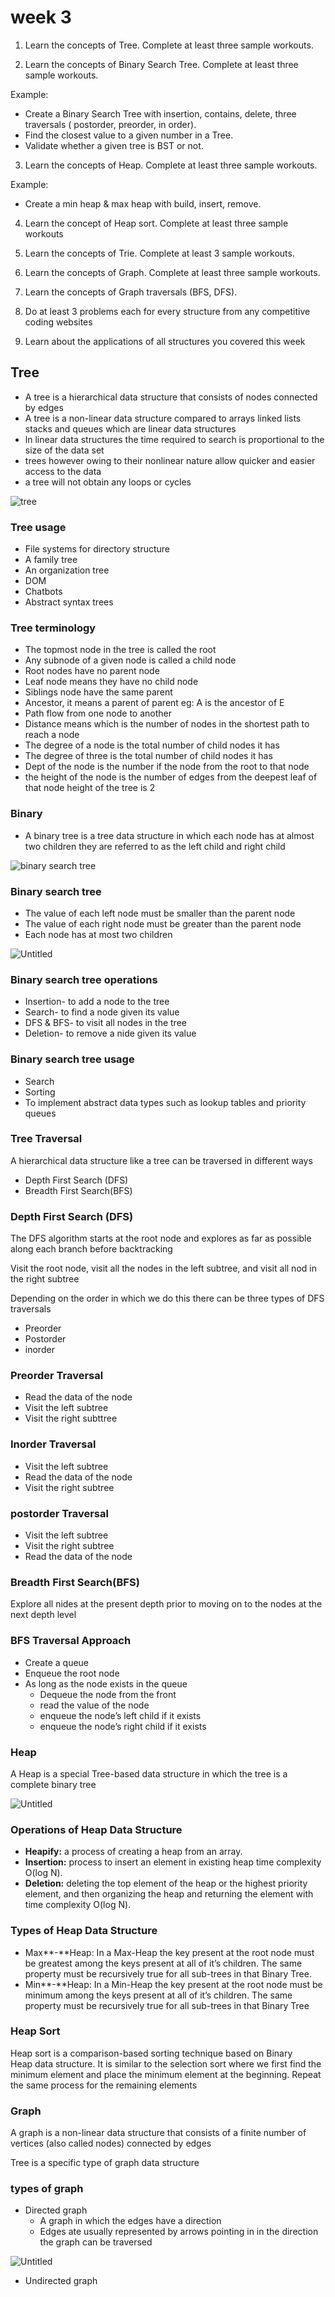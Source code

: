# week 3

1) Learn the concepts of Tree. Complete at least three sample workouts.

2) Learn the concepts of Binary Search Tree. Complete at least three sample workouts. 

Example:

- Create a Binary Search Tree with insertion, contains, delete, three traversals ( postorder, preorder, in order).
- Find the closest value to a given number in a Tree.
- Validate whether a given tree is BST or not.

3) Learn the concepts of Heap. Complete at least three sample workouts.

Example:

- Create a min heap & max heap with build, insert, remove.

4) Learn the concept of Heap sort. Complete at least three sample workouts

5) Learn the concepts of Trie. Complete at least 3 sample workouts.

6) Learn the concepts of Graph. Complete at least three sample workouts.

7) Learn the concepts of Graph traversals (BFS, DFS).

8) Do at least 3 problems each for every structure from any competitive coding websites

9) Learn about the applications of all structures you covered this week  

## Tree

- A tree is a hierarchical data structure that consists of nodes connected by edges
- A tree is a non-linear data structure compared to arrays linked lists stacks and queues which are linear data structures
- ln linear data structures the time required to search is proportional to the size of the data set
- trees however owing to their nonlinear nature allow quicker and easier access to the data
- a tree will not obtain any loops or cycles

![tree](https://media.geeksforgeeks.org/wp-content/uploads/20221124153129/Treedatastructure.png)

### Tree usage

- File systems for directory structure
- A family tree
- An organization tree
- DOM
- Chatbots
- Abstract syntax trees

### Tree terminology

- The topmost node in the tree is called the root
- Any subnode of a given node is called a child node
- Root nodes have no parent node
- Leaf node means they  have no child node
- Siblings node have the same parent
- Ancestor, it means a parent of parent  eg: A is the ancestor of E
- Path  flow from one node to another
- Distance means which is the number of nodes in the shortest path to reach a node
- The degree of a node is the total number of child nodes it has
- The degree of three is the total number of child nodes it has
- Dept of the node is the number if the node from the root to that node
- the height of the node is the number of edges from the deepest leaf of that node height of the tree is 2

### Binary

- A binary tree is a tree data structure  in which each node has at almost two children they are referred to as the left  child and right child

![binary search tree](https://media.geeksforgeeks.org/wp-content/uploads/20221124174432/binary.png)

### Binary search tree

- The value of  each left node must be smaller than the parent node
- The value of each right node must be greater than the parent node
- Each node has at most two children

![Untitled](https://media.geeksforgeeks.org/wp-content/cdn-uploads/20221215114732/bst-21.png)

### Binary search tree operations

- Insertion- to add a node to the tree
- Search- to find a node given its value
- DFS & BFS- to visit all nodes in the tree
- Deletion- to remove a nide given its value

### Binary search tree usage

- Search
- Sorting
- To implement abstract data types such as lookup tables and priority queues

### Tree Traversal

A hierarchical data structure like a tree can be  traversed in different ways

- Depth First Search (DFS)
- Breadth First Search(BFS)
### Depth First Search (DFS)

The DFS algorithm starts at the root node and explores as far as possible along each branch before backtracking

Visit the root node, visit all the nodes in the left subtree, and visit all nod in the right subtree

Depending on the order in which we do this there can be three types of DFS traversals

- Preorder
- Postorder
- inorder

### Preorder Traversal

- Read the data of the node
- Visit the left subtree
- Visit the right subttree

### Inorder Traversal

- Visit the left subtree
- Read the data of the node
- Visit the right subtree

### postorder  Traversal

- Visit the left subtree
- Visit the right subtree
- Read the data of the node
### Breadth First Search(BFS)

Explore all nides at the present depth prior to moving on to the nodes at the next depth level

### BFS Traversal Approach

- Create a queue
- Enqueue the root node
- As  long as the node exists in the queue
    - Dequeue the node from the front
    - read the value of the node
    - enqueue the node’s left child if it exists
    - enqueue the node’s right child if it exists

### Heap

A Heap is a special Tree-based data structure in which the tree is a complete binary tree

![Untitled](https://media.geeksforgeeks.org/wp-content/cdn-uploads/20221220165711/MinHeapAndMaxHeap1.png)

### Operations of Heap Data Structure

- **Heapify:** a process of creating a heap from an array.
- **Insertion:** process to insert an element in existing heap time complexity O(log N).
- **Deletion:** deleting the top element of the heap or the highest priority element, and then organizing the heap and returning the element with time complexity O(log N).
### Types of Heap Data Structure

- Max**-**Heap: In a Max-Heap the key present at the root node must be greatest among the keys present at all of it’s children. The same property must be recursively true for all sub-trees in that Binary Tree.
- Min**-**Heap: In a Min-Heap the key present at the root node must be minimum among the keys present at all of it’s children. The same property must be recursively true for all sub-trees in that Binary Tree
### Heap Sort

Heap sort is a comparison-based sorting technique based on Binary Heap data structure. It is similar to the selection sort where we first find the minimum element and place the minimum element at the beginning. Repeat the same process for the remaining elements

### Graph

A graph is a non-linear data structure that consists of a finite number of vertices (also called nodes) connected by edges

Tree is a specific type of graph data structure

### types of graph

- Directed graph
    - A graph in which the edges have a direction
    - Edges ate usually represented by arrows pointing in in the direction the graph can be traversed

![Untitled](https://media.geeksforgeeks.org/wp-content/cdn-uploads/SCC1.png)

- Undirected graph


